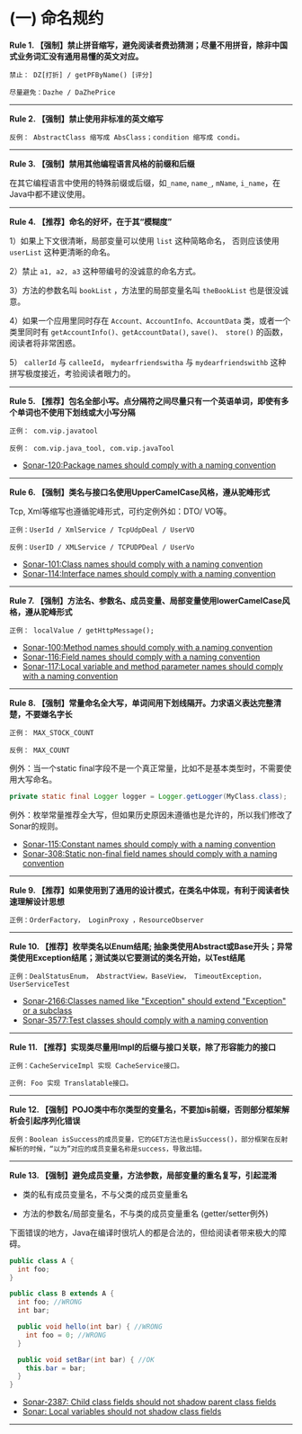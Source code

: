 # (一) 命名规约

**Rule 1. 【强制】禁止拼音缩写，避免阅读者费劲猜测；尽量不用拼音，除非中国式业务词汇没有通用易懂的英文对应。**

```text
禁止： DZ[打折] / getPFByName() [评分]

尽量避免：Dazhe / DaZhePrice

```

----

**Rule 2. 【强制】禁止使用非标准的英文缩写**

```text
反例： AbstractClass 缩写成 AbsClass；condition 缩写成 condi。
```

----

**Rule 3. 【强制】禁用其他编程语言风格的前缀和后缀**

在其它编程语言中使用的特殊前缀或后缀，如`_name`, `name_`, `mName`, `i_name`，在Java中都不建议使用。

----

**Rule 4. 【推荐】命名的好坏，在于其“模糊度”**

1）如果上下文很清晰，局部变量可以使用 `list` 这种简略命名， 否则应该使用 `userList` 这种更清晰的命名。


2）禁止 `a1, a2, a3` 这种带编号的没诚意的命名方式。


3）方法的参数名叫 `bookList` ，方法里的局部变量名叫 `theBookList` 也是很没诚意。


4）如果一个应用里同时存在 `Account、AccountInfo、AccountData` 类，或者一个类里同时有 `getAccountInfo()、getAccountData()`, `save()、 store()` 的函数，阅读者将非常困惑。


5） `callerId` 与 `calleeId`， `mydearfriendswitha` 与 `mydearfriendswithb` 这种拼写极度接近，考验阅读者眼力的。

----

**Rule 5. 【推荐】包名全部小写。点分隔符之间尽量只有一个英语单词，即使有多个单词也不使用下划线或大小写分隔**

```text
正例： com.vip.javatool

反例： com.vip.java_tool, com.vip.javaTool
```

* [Sonar-120:Package names should comply with a naming convention](https://rules.sonarsource.com/java/RSPEC-120)

----

**Rule 6. 【强制】类名与接口名使用UpperCamelCase风格，遵从驼峰形式**

Tcp, Xml等缩写也遵循驼峰形式，可约定例外如：DTO/ VO等。

``` text
正例：UserId / XmlService / TcpUdpDeal / UserVO

反例：UserID / XMLService / TCPUDPDeal / UserVo
```

* [Sonar-101:Class names should comply with a naming convention](https://www.sonarsource.com/products/codeanalyzers/sonarjava/rules.html#RSPEC-101)
* [Sonar-114:Interface names should comply with a naming convention](https://www.sonarsource.com/products/codeanalyzers/sonarjava/rules.html#RSPEC-114)

----

**Rule 7. 【强制】方法名、参数名、成员变量、局部变量使用lowerCamelCase风格，遵从驼峰形式**

```text
正例： localValue / getHttpMessage();
```

* [Sonar-100:Method names should comply with a naming convention](https://www.sonarsource.com/products/codeanalyzers/sonarjava/rules.html#RSPEC-100)
* [Sonar-116:Field names should comply with a naming convention](https://www.sonarsource.com/products/codeanalyzers/sonarjava/rules.html#RSPEC-116)
* [Sonar-117:Local variable and method parameter names should comply with a naming convention](https://www.sonarsource.com/products/codeanalyzers/sonarjava/rules.html#RSPEC-117)

----

**Rule 8. 【强制】常量命名全大写，单词间用下划线隔开。力求语义表达完整清楚，不要嫌名字长**

```text
正例： MAX_STOCK_COUNT

反例： MAX_COUNT
```

例外：当一个static final字段不是一个真正常量，比如不是基本类型时，不需要使用大写命名。

```java
private static final Logger logger = Logger.getLogger(MyClass.class);
```

例外：枚举常量推荐全大写，但如果历史原因未遵循也是允许的，所以我们修改了Sonar的规则。

* [Sonar-115:Constant names should comply with a naming convention](https://www.sonarsource.com/products/codeanalyzers/sonarjava/rules.html#RSPEC-115)
* [Sonar-308:Static non-final field names should comply with a naming convention](https://www.sonarsource.com/products/codeanalyzers/sonarjava/rules.html#RSPEC-308)

----

**Rule 9. 【推荐】如果使用到了通用的设计模式，在类名中体现，有利于阅读者快速理解设计思想**

``` text
正例：OrderFactory， LoginProxy ，ResourceObserver
```

----

**Rule 10. 【推荐】枚举类名以Enum结尾; 抽象类使用Abstract或Base开头；异常类使用Exception结尾；测试类以它要测试的类名开始，以Test结尾**

```text
正例：DealStatusEnum， AbstractView，BaseView， TimeoutException，UserServiceTest
```

* [Sonar-2166:Classes named like "Exception" should extend "Exception" or a subclass](https://www.sonarsource.com/products/codeanalyzers/sonarjava/rules.html#RSPEC-2166)
* [Sonar-3577:Test classes should comply with a naming convention](https://www.sonarsource.com/products/codeanalyzers/sonarjava/rules.html#RSPEC-3577)


----

**Rule 11. 【推荐】实现类尽量用Impl的后缀与接口关联，除了形容能力的接口**

```text
正例：CacheServiceImpl 实现 CacheService接口。

正例: Foo 实现 Translatable接口。
```

----

**Rule 12. 【强制】POJO类中布尔类型的变量名，不要加is前缀，否则部分框架解析会引起序列化错误**

```text
反例：Boolean isSuccess的成员变量，它的GET方法也是isSuccess()，部分框架在反射解析的时候，“以为”对应的成员变量名称是success，导致出错。
```

----

**Rule 13. 【强制】避免成员变量，方法参数，局部变量的重名复写，引起混淆**

* 类的私有成员变量名，不与父类的成员变量重名

* 方法的参数名/局部变量名，不与类的成员变量重名 (getter/setter例外)

下面错误的地方，Java在编译时很坑人的都是合法的，但给阅读者带来极大的障碍。

```java
public class A {
  int foo;
}

public class B extends A {
  int foo; //WRONG
  int bar;

  public void hello(int bar) { //WRONG
    int foo = 0; //WRONG
  }

  public void setBar(int bar) { //OK
    this.bar = bar;
  }
}
```

* [Sonar-2387: Child class fields should not shadow parent class fields](https://www.sonarsource.com/products/codeanalyzers/sonarjava/rules.html#RSPEC-2387)
* [Sonar: Local variables should not shadow class fields](https://www.sonarsource.com/products/codeanalyzers/sonarjava/rules.html#RSPEC-1117)

----
